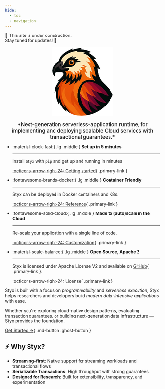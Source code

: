 ```yaml
---
hide:
  - toc
  - navigation
---
```


<div class="under-construction">
  🚧 This site is under construction.<br>Stay tuned for updates! 🚧
</div>
<p align="center">
  <a href="">
    <img src="/assets/styx-logo.webp" alt="Styx Logo" width="200" />
  </a>
</p>

<div style="text-align: center; font-size: 120%; font-weight: 500; font-color: blue" markdown>
*Next-generation serverless-application runtime, for implementing and deploying scalable Cloud services with transactional guarantees.*
</div>

<div class="grid cards" markdown>

- :material-clock-fast:{ .lg .middle } __Set up in 5 minutes__

    ---

    Install `Styx` with `pip` and get up
    and running in minutes

    [:octicons-arrow-right-24: Getting started](styx-docs/quickstart.md){ .primary-link }

- :fontawesome-brands-docker:{ .lg .middle } __Container Friendly__

    ---

    Styx can be deployed in Docker containers and K8s.

    [:octicons-arrow-right-24: Reference](https://github.com/delftdata/styx/blob/main/docker-compose.yml){ .primary-link }

- :fontawesome-solid-cloud:{ .lg .middle } __Made to (auto)scale in the Cloud__

    ---

    Re-scale your application with a single line of code.

    [:octicons-arrow-right-24: Customization](styx-docs/rescale.md){ .primary-link }

- :material-scale-balance:{ .lg .middle } __Open Source, Apache 2__

    ---

    Styx is licensed under Apache License V2 and available on [GitHub](https://github.com/delftdata/styx){ .primary-link }.

    [:octicons-arrow-right-24: License](https://github.com/delftdata/styx/blob/main/LICENSE){ .primary-link }

</div>

Styx is built with a focus on *programmability* and *serverless execution*, Styx helps researchers and developers build *modern data-intensive applications* with ease.

Whether you're exploring cloud-native design patterns, evaluating transaction guarantees, or building next-generation data infrastructure — Styx provides the foundation.

[Get Started →](styx-docs/quickstart.md){ .md-button .ghost-button }

## ⚡️ Why Styx?

- **Streaming-first**: Native support for streaming workloads and transactional flows
- **Serializable Transactions**: High throughput with strong guarantees
- **Designed for Research**: Built for extensibility, transparency, and experimentation
